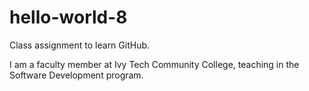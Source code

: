 # hello-world-8
Class assignment to learn GitHub.

I am a faculty member at Ivy Tech Community College,
teaching in the Software Development program.
